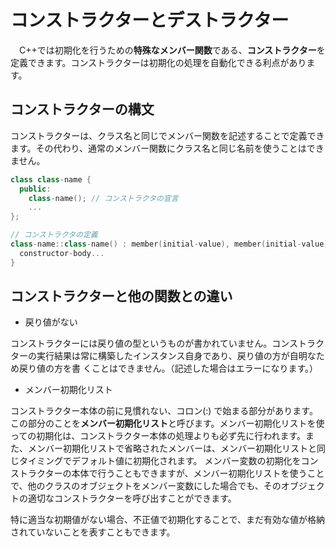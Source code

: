 
# コンストラクターとデストラクター
　C++では初期化を行うための**特殊なメンバー関数**である、**コンストラクター**を定義できます。コンストラクターは初期化の処理を自動化できる利点があります。

## コンストラクターの構文
コンストラクターは、クラス名と同じでメンバー関数を記述することで定義できます。その代わり、通常のメンバー関数にクラス名と同じ名前を使うことはできません。
```C++
class class-name {
  public:
    class-name(); // コンストラクタの宣言
    ... 
};

// コンストラクタの定義
class-name::class-name() : member(initial-value), member(initial-value)... {
  constructor-body...
}
```

## コンストラクターと他の関数との違い
- 戻り値がない

コンストラクターには戻り値の型というものが書かれていません。コンストラクターの実行結果は常に構築したインスタンス自身であり、戻り値の方が自明なため戻り値の方を書
くことはできません。（記述した場合はエラーになります。）

- メンバー初期化リスト

コンストラクター本体の前に見慣れない、コロン(:) で始まる部分があります。この部分のことを**メンバー初期化リスト**と呼びます。メンバー初期化リストを使っての初期化は、コンストラクター本体の処理よりも必ず先に行われます。また、メンバー初期化リストで省略されたメンバーは、メンバー初期化リストと同じタイミングでデフォルト値に初期化されます。
メンバー変数の初期化をコンストラクターの本体で行うこともできますが、メンバー初期化リストを使うことで、他のクラスのオブジェクトをメンバー変数にした場合でも、そのオブジェクトの適切なコンストラクターを呼び出すことができます。

特に適当な初期値がない場合、不正値で初期化することで、まだ有効な値が格納されていないことを表すこともできます。
